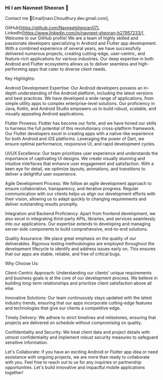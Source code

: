 ### Hi I am Navneet Sheoran 👋

Contact me 📧Email[navi.Choudhury.dev.gmail.com],

GitHub[https://github.com/Navneetsheoran07],
LinkedIn[https://www.linkedin.com/in/navneet-sheoran-b27957233/],
Welcome to our GitHub profile! We are a team of highly skilled and passionate developers specializing in Android and Flutter app development. With a combined experience of several years, we have successfully delivered numerous projects, creating cutting-edge, user-centric, and feature-rich applications for various industries. Our deep expertise in both Android and Flutter ecosystems allows us to deliver seamless and high-performing apps that cater to diverse client needs.

Key Highlights:

Android Development Expertise:
Our Android developers possess an in-depth understanding of the Android platform, including the latest versions and best practices. We have developed a wide range of applications, from simple utility apps to complex enterprise-level solutions. Our proficiency in Java, Kotlin, and Android Studio empowers us to build robust, scalable, and visually appealing Android applications.

Flutter Prowess:
Flutter has become our forte, and we have honed our skills to harness the full potential of this revolutionary cross-platform framework. Our Flutter developers excel in creating apps with a native-like experience for both Android and iOS platforms. Leveraging the power of Dart, we ensure optimal performance, responsive UI, and rapid development cycles.

UI/UX Excellence:
Our team prioritizes user experience and understands the importance of captivating UI designs. We create visually stunning and intuitive interfaces that enhance user engagement and satisfaction. With a keen eye for detail, we optimize layouts, animations, and transitions to deliver a delightful user experience.

Agile Development Process:
We follow an agile development approach to ensure collaboration, transparency, and iterative progress. Regular communication with our clients helps us align our development efforts with their vision, allowing us to adapt quickly to changing requirements and deliver outstanding results promptly.

Integration and Backend Proficiency:
Apart from frontend development, we also excel in integrating third-party APIs, libraries, and services seamlessly into our applications. Our expertise extends to developing and managing server-side components to build comprehensive, end-to-end solutions.

Quality Assurance:
We place great emphasis on the quality of our deliverables. Rigorous testing methodologies are employed throughout the development lifecycle to identify and address issues early on. This ensures that our apps are stable, reliable, and free of critical bugs.

Why Choose Us:

Client-Centric Approach:
Understanding our clients' unique requirements and business goals is at the core of our development process. We believe in building long-term relationships and prioritize client satisfaction above all else.

Innovative Solutions:
Our team continuously stays updated with the latest industry trends, ensuring that our apps incorporate cutting-edge features and technologies that give our clients a competitive edge.

Timely Delivery:
We adhere to strict timelines and milestones, ensuring that projects are delivered on schedule without compromising on quality.

Confidentiality and Security:
We treat client data and project details with utmost confidentiality and implement robust security measures to safeguard sensitive information.

Let's Collaborate:
If you have an exciting Android or Flutter app idea or need assistance with ongoing projects, we are more than ready to collaborate with you. Feel free to reach out to us for any inquiries or partnership opportunities. Let's build innovative and impactful mobile applications together!


